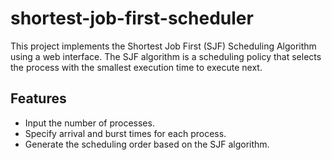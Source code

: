 # shortest-job-first-scheduler
This project implements the Shortest Job First (SJF) Scheduling Algorithm using a web interface. The SJF algorithm is a scheduling policy that selects the process with the smallest execution time to execute next.
## Features
- Input the number of processes.
- Specify arrival and burst times for each process.
- Generate the scheduling order based on the SJF algorithm.



